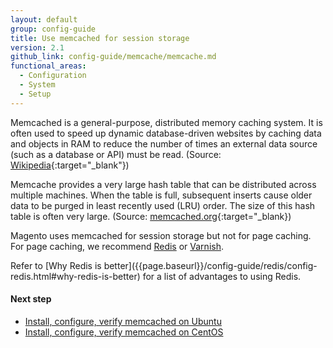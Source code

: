 ```yaml
---
layout: default
group: config-guide
title: Use memcached for session storage
version: 2.1
github_link: config-guide/memcache/memcache.md
functional_areas:
  - Configuration
  - System
  - Setup
---
```


Memcached is a general-purpose, distributed memory caching system. It is often used to speed up dynamic database-driven websites by caching data and objects in RAM to reduce the number of times an external data source (such as a database or API) must be read. (Source: [Wikipedia](https://en.wikipedia.org/wiki/Memcached){:target="_blank"})

Memcache provides a very large hash table that can be distributed across multiple machines. When the table is full, subsequent inserts cause older data to be purged in least recently used (LRU) order. The size of this hash table is often very large. (Source: [memcached.org](http://memcached.org/){:target="_blank})

Magento uses memcached for session storage but not for page caching. For page caching, we recommend [Redis]({{page.baseurl}}/config-guide/redis/config-redis.html) or [Varnish]({{page.baseurl}}/config-guide/varnish/config-varnish.html). 

<div class="bs-callout bs-callout-info" id="info" markdown="1">
Refer to [Why Redis is better]({{page.baseurl}}/config-guide/redis/config-redis.html#why-redis-is-better) for a list of advantages to using Redis.
</div>

#### Next step
*   [Install, configure, verify memcached on Ubuntu]({{page.baseurl}}/config-guide/memcache/memcache_ubuntu.html)
*   [Install, configure, verify memcached on CentOS]({{page.baseurl}}/config-guide/memcache/memcache_centos.html)
